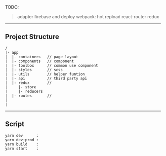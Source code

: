 
TODO:
> adapter firebase and deploy
> webpack: hot repload
> react-router
> redux

---

## Project Structure
```
/
|- app
|  |- containers   // page layout
|  |- components   // component
|  |- toolbox      // common use component
|  |- styles       // scss
|  |- utils        // helper funtion
|  |- api          // third party api
|  |- redux        // 
|     |- store
|     |- reducers
|  |- routes       // 
|
|
```

---

## Script
```
yarn dev      : 
yarn dev:prod : 
yarn build    : 
yarn start    : 
```